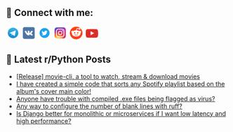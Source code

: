 ## 🔎 Connect with me:
[<img src="https://github.com/bullbesh/bullbesh/blob/main/images/Telegram.png" width="32" height="32" />](https://t.me/bullbesh)
[<img src="https://github.com/bullbesh/bullbesh/blob/main/images/VK.png" width="32" height="32" />](https://vk.com/bullbesh)
[<img src="https://github.com/bullbesh/bullbesh/blob/main/images/Twitter.png" width="32" height="32" />](https://twitter.com/bullbesh1)
[<img src="https://github.com/bullbesh/bullbesh/blob/main/images/Instagram.png" width="32" height="32" />](https://www.instagram.com/bullbesh)
[<img src="https://github.com/bullbesh/bullbesh/blob/main/images/Reddit.png" width="32" height="32" />](https://www.reddit.com/user/bullbesh)
[<img src="https://github.com/bullbesh/bullbesh/blob/main/images/YouTube.png" width="32" height="32" />](https://www.youtube.com/channel/UCtfjRs6uzgq5mfm8S06WTcg)

## 📕 Latest r/Python Posts
<!-- BLOG-POST-LIST:START -->
- [[Release] movie-cli, a tool to watch, stream &amp; download movies](https://www.reddit.com/r/Python/comments/1k30hxo/release_moviecli_a_tool_to_watch_stream_download/)
- [I have created a simple code that sorts any Spotify playlist based on the album&#39;s cover main color!](https://www.reddit.com/r/Python/comments/1k307bc/i_have_created_a_simple_code_that_sorts_any/)
- [Anyone have trouble with compiled .exe files being flagged as virus?](https://www.reddit.com/r/Python/comments/1k2ztvr/anyone_have_trouble_with_compiled_exe_files_being/)
- [Any way to configure the number of blank lines with ruff?](https://www.reddit.com/r/Python/comments/1k2zle8/any_way_to_configure_the_number_of_blank_lines/)
- [Is Django better for monolithic or microservices if I want low latency and high performance?](https://www.reddit.com/r/Python/comments/1k2y3l8/is_django_better_for_monolithic_or_microservices/)
<!-- BLOG-POST-LIST:END -->
